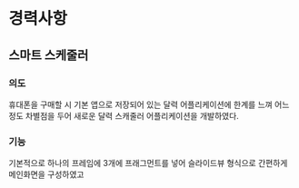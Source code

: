 # 경력사항

## 스마트 스케줄러

### 의도

휴대폰을 구매할 시 기본 앱으로 저장되어 있는 달력 어플리케이션에 한계를 느껴 어느정도 차별점을 두어 새로운 달력 스캐줄러 어플리케이션을 개발하였다.

### 기능

기본적으로 하나의 프레임에 3개에 프래그먼트를 넣어 슬라이드뷰 형식으로 간편하게 메인화면을 구성하였고 
